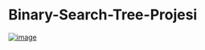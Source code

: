 # Binary-Search-Tree-Projesi
[![image](https://r.resimlink.com/VmFDPduZHoK.jpg)](https://resimlink.com/VmFDPduZHoK)